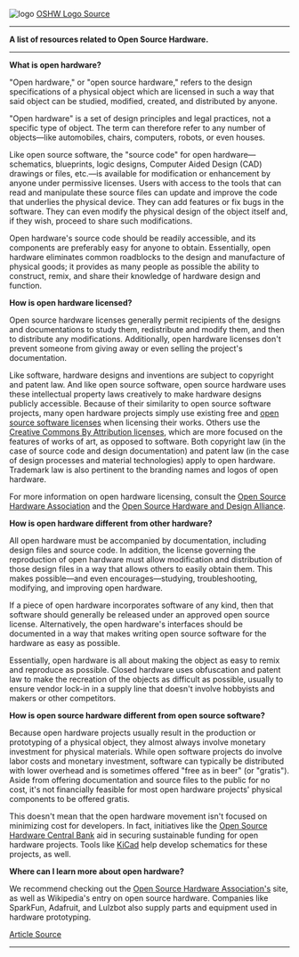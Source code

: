 ![logo](https://github.com/Gexos/OSHW/assets/5528081/4bab3ba4-e53f-4ce1-b5cc-d36dea6e428b)
[OSHW Logo Source](https://dribbble.com/shots/14986068-Open-Source-Hardware-Tattoo#)

---

**A list of resources related to Open Source Hardware.**


---

**What is open hardware?**

"Open hardware," or "open source hardware," refers to the design specifications of a physical object which are licensed in such a way that said object can be studied, modified, created, and distributed by anyone.

"Open hardware" is a set of design principles and legal practices, not a specific type of object. The term can therefore refer to any number of objects—like automobiles, chairs, computers, robots, or even houses.

Like open source software, the "source code" for open hardware—schematics, blueprints, logic designs, Computer Aided Design (CAD) drawings or files, etc.—is available for modification or enhancement by anyone under permissive licenses. Users with access to the tools that can read and manipulate these source files can update and improve the code that underlies the physical device. They can add features or fix bugs in the software. They can even modify the physical design of the object itself and, if they wish, proceed to share such modifications.

Open hardware's source code should be readily accessible, and its components are preferably easy for anyone to obtain. Essentially, open hardware eliminates common roadblocks to the design and manufacture of physical goods; it provides as many people as possible the ability to construct, remix, and share their knowledge of hardware design and function.

**How is open hardware licensed?**

Open source hardware licenses generally permit recipients of the designs and documentations to study them, redistribute and modify them, and then to distribute any modifications. Additionally, open hardware licenses don't prevent someone from giving away or even selling the project's documentation.

Like software, hardware designs and inventions are subject to copyright and patent law. And like open source software, open source hardware uses these intellectual property laws creatively to make hardware designs publicly accessible. Because of their similarity to open source software projects, many open hardware projects simply use existing free and [open source software licenses](https://opensource.com/law/13/1/which-open-source-software-license-should-i-use) when licensing their works. Others use the [Creative Commons By Attribution licenses](http://creativecommons.org/licenses/), which are more focused on the features of works of art, as opposed to software. Both copyright law (in the case of source code and design documentation) and patent law (in the case of design processes and material technologies) apply to open hardware. Trademark law is also pertinent to the branding names and logos of open hardware.

For more information on open hardware licensing, consult the [Open Source Hardware Association](http://www.oshwa.org/definition/) and the [Open Source Hardware and Design Alliance](http://www.ohanda.org/).

**How is open hardware different from other hardware?**

All open hardware must be accompanied by documentation, including design files and source code. In addition, the license governing the reproduction of open hardware must allow modification and distribution of those design files in a way that allows others to easily obtain them. This makes possible—and even encourages—studying, troubleshooting, modifying, and improving open hardware.

If a piece of open hardware incorporates software of any kind, then that software should generally be released under an approved open source license. Alternatively, the open hardware's interfaces should be documented in a way that makes writing open source software for the hardware as easy as possible.

Essentially, open hardware is all about making the object as easy to remix and reproduce as possible. Closed hardware uses obfuscation and patent law to make the recreation of the objects as difficult as possible, usually to ensure vendor lock-in in a supply line that doesn't involve hobbyists and makers or other competitors.

**How is open source hardware different from open source software?**

Because open hardware projects usually result in the production or prototyping of a physical object, they almost always involve monetary investment for physical materials. While open software projects do involve labor costs and monetary investment, software can typically be distributed with lower overhead and is sometimes offered "free as in beer" (or "gratis"). Aside from offering documentation and source files to the public for no cost, it's not financially feasible for most open hardware projects' physical components to be offered gratis.

This doesn't mean that the open hardware movement isn't focused on minimizing cost for developers. In fact, initiatives like the [Open Source Hardware Central Bank](http://makezine.com/2009/03/05/the-open-source-hardware-bank/) aid in securing sustainable funding for open hardware projects. Tools like [KiCad](http://www.kicad.org/) help develop schematics for these projects, as well.

**Where can I learn more about open hardware?**

We recommend checking out the [Open Source Hardware Association's](http://www.oshwa.org/) site, as well as Wikipedia's entry on open source hardware. Companies like SparkFun, Adafruit, and Lulzbot also supply parts and equipment used in hardware prototyping.

[Article Source](https://opensource.com/resources/what-open-hardware)


---
